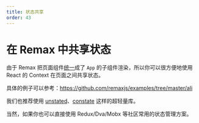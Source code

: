 ```yaml
---
title: 状态共享
order: 43
---
```


# 在 Remax 中共享状态

由于 Remax 把页面组件[统一](/guide/framework)成了 `App` 的子组件渲染，所以你可以很方便地使用 React 的 Context 在页面之间共享状态。

具体的例子可以参考：https://github.com/remaxjs/examples/tree/master/ali

我们也推荐使用 [unstated](https://github.com/jamiebuilds/unstated)、[constate](https://github.com/diegohaz/constate) 这样的超轻量库。

当然，如果你也可以直接使用 Redux/Dva/Mobx 等社区常用的状态管理方案。
